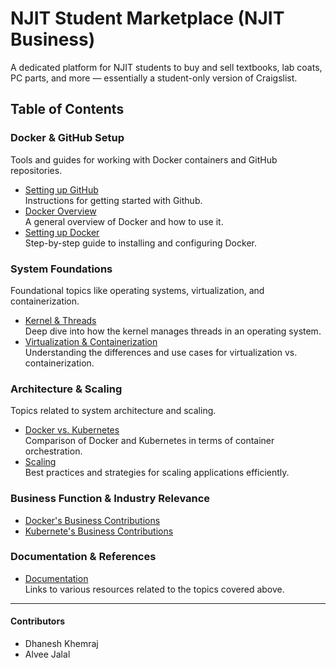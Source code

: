 # NJIT Student Marketplace (NJIT Business)

A dedicated platform for NJIT students to buy and sell textbooks, lab coats,
PC parts, and more — essentially a student-only version of Craigslist.

## Table of Contents

### Docker & GitHub Setup

Tools and guides for working with Docker containers and GitHub repositories.

- [Setting up GitHub](github_setup.md)  
  Instructions for getting started with Github.
- [Docker Overview](docker.md)  
  A general overview of Docker and how to use it.
- [Setting up Docker](docker_setup.md)  
  Step-by-step guide to installing and configuring Docker.

### System Foundations

Foundational topics like operating systems, virtualization, and containerization.

- [Kernel & Threads](kernel-thread.md)  
  Deep dive into how the kernel manages threads in an operating system.
- [Virtualization & Containerization](virtualization-containerization.md)  
  Understanding the differences and use cases for virtualization vs. containerization.

### Architecture & Scaling

Topics related to system architecture and scaling.

- [Docker vs. Kubernetes](dockervskubernetes.md)  
  Comparison of Docker and Kubernetes in terms of container orchestration.
- [Scaling](scaling.md)  
  Best practices and strategies for scaling applications efficiently.

### Business Function & Industry Relevance 

- [Docker's Business Contributions](docker_role_in_industry.md)
- [Kubernete's Business Contributions](kubernetes_role_in_industry.md)
 
### Documentation & References

- [Documentation](documentation.md)  
  Links to various resources related to the topics covered above.

---

#### Contributors

- Dhanesh Khemraj
- Alvee Jalal
